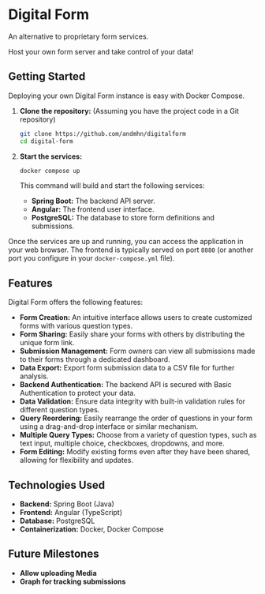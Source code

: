 # Digital Form

An alternative to proprietary form services.

Host your own form server and take control of your data!

## Getting Started

Deploying your own Digital Form instance is easy with Docker Compose.

1.  **Clone the repository:** (Assuming you have the project code in a Git repository)
    ```bash
    git clone https://github.com/andmhn/digitalform
    cd digital-form
    ```
2.  **Start the services:**
    ```bash
    docker compose up
    ```

    This command will build and start the following services:
    * **Spring Boot:** The backend API server.
    * **Angular:** The frontend user interface.
    * **PostgreSQL:** The database to store form definitions and submissions.

Once the services are up and running, you can access the application in your web browser. The frontend is typically served on port `8080` (or another port you configure in your `docker-compose.yml` file).

## Features

Digital Form offers the following features:

* **Form Creation:** An intuitive interface allows users to create customized forms with various question types.
* **Form Sharing:** Easily share your forms with others by distributing the unique form link.
* **Submission Management:** Form owners can view all submissions made to their forms through a dedicated dashboard.
* **Data Export:** Export form submission data to a CSV file for further analysis.
* **Backend Authentication:** The backend API is secured with Basic Authentication to protect your data.
* **Data Validation:** Ensure data integrity with built-in validation rules for different question types.
* **Query Reordering:** Easily rearrange the order of questions in your form using a drag-and-drop interface or similar mechanism.
* **Multiple Query Types:** Choose from a variety of question types, such as text input, multiple choice, checkboxes, dropdowns, and more.
* **Form Editing:** Modify existing forms even after they have been shared, allowing for flexibility and updates.

## Technologies Used

* **Backend:** Spring Boot (Java)
* **Frontend:** Angular (TypeScript)
* **Database:** PostgreSQL
* **Containerization:** Docker, Docker Compose

## Future Milestones
* **Allow uploading Media**
* **Graph for tracking submissions**
